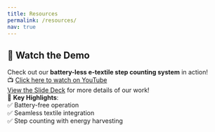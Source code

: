 ```yaml
---
title: Resources
permalink: /resources/
nav: true
---
```


## 🎥 Watch the Demo  
Check out our **battery-less e-textile step counting system** in action!  
📺 [Click here to watch on YouTube](https://www.youtube.com/watch?v=TVmZA9vIDyw)  
[View the Slide Deck](files/VLSI_2024.pdf) for more details of our work!  
🚀 **Key Highlights**:  
✅ Battery-free operation  
✅ Seamless textile integration  
✅ Step counting with energy harvesting  

      
